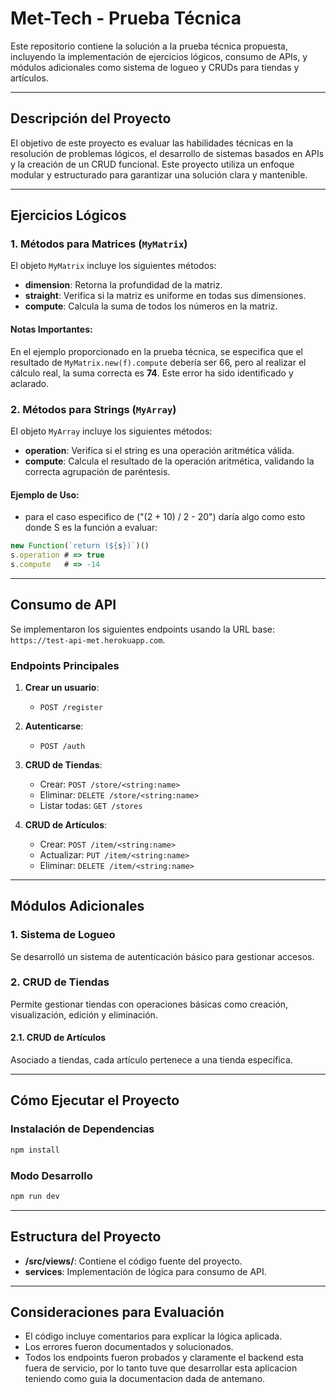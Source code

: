 # Met-Tech - Prueba Técnica

Este repositorio contiene la solución a la prueba técnica propuesta, incluyendo la implementación de ejercicios lógicos, consumo de APIs, y módulos adicionales como sistema de logueo y CRUDs para tiendas y artículos.

---

## Descripción del Proyecto

El objetivo de este proyecto es evaluar las habilidades técnicas en la resolución de problemas lógicos, el desarrollo de sistemas basados en APIs y la creación de un CRUD funcional. Este proyecto utiliza un enfoque modular y estructurado para garantizar una solución clara y mantenible.

---

## Ejercicios Lógicos

### 1. Métodos para Matrices (`MyMatrix`)

El objeto `MyMatrix` incluye los siguientes métodos:

- **dimension**: Retorna la profundidad de la matriz.
- **straight**: Verifica si la matriz es uniforme en todas sus dimensiones.
- **compute**: Calcula la suma de todos los números en la matriz.

#### Notas Importantes:

En el ejemplo proporcionado en la prueba técnica, se especifica que el resultado de `MyMatrix.new(f).compute` debería ser 66, pero al realizar el cálculo real, la suma correcta es **74**. Este error ha sido identificado y aclarado.

### 2. Métodos para Strings (`MyArray`)

El objeto `MyArray` incluye los siguientes métodos:

- **operation**: Verifica si el string es una operación aritmética válida.
- **compute**: Calcula el resultado de la operación aritmética, validando la correcta agrupación de paréntesis.

#### Ejemplo de Uso:

- para el caso especifico de ("(2 + 10) / 2 - 20") daría algo como esto donde S es la función a evaluar:

```javascript
new Function(`return (${s})`)()
s.operation # => true
s.compute   # => -14
```

---

## Consumo de API

Se implementaron los siguientes endpoints usando la URL base: `https://test-api-met.herokuapp.com`.

### Endpoints Principales

1. **Crear un usuario**:

   - `POST /register`

2. **Autenticarse**:

   - `POST /auth`

3. **CRUD de Tiendas**:

   - Crear: `POST /store/<string:name>`
   - Eliminar: `DELETE /store/<string:name>`
   - Listar todas: `GET /stores`

4. **CRUD de Artículos**:
   - Crear: `POST /item/<string:name>`
   - Actualizar: `PUT /item/<string:name>`
   - Eliminar: `DELETE /item/<string:name>`

---

## Módulos Adicionales

### 1. Sistema de Logueo

Se desarrolló un sistema de autenticación básico para gestionar accesos.

### 2. CRUD de Tiendas

Permite gestionar tiendas con operaciones básicas como creación, visualización, edición y eliminación.

#### 2.1. CRUD de Artículos

Asociado a tiendas, cada artículo pertenece a una tienda específica.

---

## Cómo Ejecutar el Proyecto

### Instalación de Dependencias

```bash
npm install
```

### Modo Desarrollo

```bash
npm run dev
```

---

## Estructura del Proyecto

- **/src/views/**: Contiene el código fuente del proyecto.
- **services**: Implementación de lógica para consumo de API.

---

## Consideraciones para Evaluación

- El código incluye comentarios para explicar la lógica aplicada.
- Los errores fueron documentados y solucionados.
- Todos los endpoints fueron probados y claramente el backend esta fuera de servicio, por lo tanto tuve que desarrollar esta aplicacion teniendo como guia la documentacion dada de antemano.
